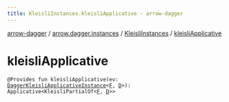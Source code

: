 ```yaml
---
title: KleisliInstances.kleisliApplicative - arrow-dagger
---
```


[arrow-dagger](../../index.html) / [arrow.dagger.instances](../index.html) / [KleisliInstances](index.html) / [kleisliApplicative](./kleisli-applicative.html)

# kleisliApplicative

`@Provides fun kleisliApplicative(ev: `[`DaggerKleisliApplicativeInstance`](../-dagger-kleisli-applicative-instance/index.html)`<`[`F`](index.html#F)`, `[`D`](index.html#D)`>): Applicative<KleisliPartialOf<`[`F`](index.html#F)`, `[`D`](index.html#D)`>>`